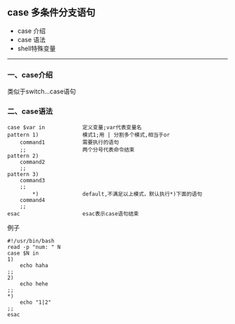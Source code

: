## case 多条件分支语句

- case 介绍
- case 语法
- shell特殊变量

---

### 一、case介绍

类似于switch...case语句

### 二、case语法

```
case $var in 			定义变量;var代表变量名
pattern 1)				模式1;用 | 分割多个模式,相当于or
	command1			需要执行的语句
	;;					两个分号代表命令结束
pattern 2)
	command2
	;;
pattern 3)
	command3
	;;
		*)				default,不满足以上模式，默认执行*)下面的语句
	command4
	;;
esac					esac表示case语句结束
```

例子

```shell
#!/usr/bin/bash
read -p "num: " N
case $N in
1)
	echo haha
;;
2)
	echo hehe
;;
*)
	echo "1|2"
;;
esac
```



